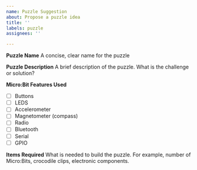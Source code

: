 ```yaml
---
name: Puzzle Suggestion
about: Propose a puzzle idea
title: ''
labels: puzzle
assignees: ''

---
```


**Puzzle Name**
A concise, clear name for the puzzle

**Puzzle Description**
A brief description of the puzzle. What is the challenge or solution?

**Micro:Bit Features Used**
- [ ] Buttons
- [ ] LEDS
- [ ] Accelerometer
- [ ] Magnetometer (compass)
- [ ] Radio
- [ ] Bluetooth
- [ ] Serial
- [ ] GPIO

**Items Required**
What is needed to build the puzzle. For example, number of Micro:Bits, crocodile clips, electronic components.
